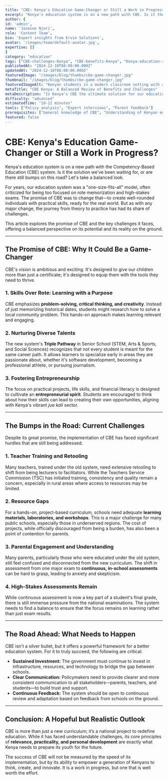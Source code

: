```yaml
---
title: "CBE: Kenya's Education Game-Changer or Still a Work in Progress?"
excerpt: "Kenya's education system is on a new path with CBE. Is it the solution we've been waiting for, or are there still bumps on this road? Let's take a balanced look."
author: {
id: 'admin',
name: 'Jasmine Njeri',
role: 'Content Team',
bio: 'Expert insights from Ervin Solutions',
avatar: '/images/team/default-avatar.jpg',
expertise: []
}
category: "education"
tags: ["CBE-challenges-Kenya", "CBE-benefits-Kenya", "Kenya-education-reform", "future-of-education-Kenya", "education-policy"]
publishedAt: "2024-12-18T08:00:00.000Z"
updatedAt: "2024-12-18T08:00:00.000Z"
featuredImage: "/images/blog/thumbs/cbe-game-changer.jpg"
thumbnail: "/images/blog/thumbs/cbe-game-changer.jpg"
featuredImageAlt: "Kenyan students in a modern classroom setting with a question mark graphic"
metaTitle: "CBE Kenya: A Balanced Review of Benefits and Challenges"
metaDescription: "Is Kenya's CBE the ultimate solution for our education system? We explore its promises and ongoing challenges, from teacher training to resource gaps, in a balanced review."
difficulty: "advanced"
estimatedTime: "10-12 minutes"
tools: ["Policy analysis", "Expert interviews", "Parent feedback"]
prerequisites: ["General knowledge of CBE", "Understanding of Kenyan education"]
featured: false
---
```

# CBE: Kenya's Education Game-Changer or Still a Work in Progress?

Kenya's education system is on a new path with the Competency-Based Education (CBE) system. Is it the solution we've been waiting for, or are there still bumps on this road? Let's take a balanced look.

For years, our education system was a "one-size-fits-all" model, often criticized for being too focused on rote memorization and high-stakes exams. The promise of CBE was to change that—to create well-rounded individuals with practical skills, ready for the real world. But as with any major change, the journey from theory to practice has had its share of challenges.

This article explores the promise of CBE and the key challenges it faces, offering a balanced perspective on its potential and its reality on the ground.

---

## The Promise of CBE: Why It Could Be a Game-Changer

CBE's vision is ambitious and exciting. It's designed to give our children more than just a certificate; it's designed to equip them with the tools they need to thrive. 

### 1. Skills Over Rote: Learning with a Purpose
CBE emphasizes **problem-solving, critical thinking, and creativity**. Instead of just memorizing historical dates, students might research how to solve a local community problem. This hands-on approach makes learning relevant and engaging.

### 2. Nurturing Diverse Talents
The new system's **Triple Pathway** in Senior School (STEM, Arts & Sports, and Social Sciences) recognizes that not every student is meant for the same career path. It allows learners to specialize early in areas they are passionate about, whether it's software development, becoming a professional athlete, or pursuing journalism.

### 3. Fostering Entrepreneurship
The focus on practical projects, life skills, and financial literacy is designed to cultivate an **entrepreneurial spirit**. Students are encouraged to think about how their skills can lead to creating their own opportunities, aligning with Kenya's vibrant *jua kali* sector.

---

## The Bumps in the Road: Current Challenges

Despite its great promise, the implementation of CBE has faced significant hurdles that are still being addressed.

### 1. Teacher Training and Retooling
Many teachers, trained under the old system, need extensive retooling to shift from being lecturers to facilitators. While the Teachers Service Commission (TSC) has initiated training, consistency and quality remain a concern, especially in rural areas where access to resources may be limited. 

### 2. Resource Gaps
For a hands-on, project-based curriculum, schools need adequate **learning materials, laboratories, and workshops**. This is a major challenge for many public schools, especially those in underserved regions. The cost of projects, while officially discouraged from being a burden, has also been a point of contention for parents.

### 3. Parental Engagement and Understanding
Many parents, particularly those who were educated under the old system, still feel confused and disconnected from the new curriculum. The shift in assessment from one major exam to **continuous, in-school assessments** can be hard to grasp, leading to anxiety and skepticism.

### 4. High-Stakes Assessments Remain
While continuous assessment is now a key part of a student's final grade, there is still immense pressure from the national examinations. The system needs to find a balance to ensure that the focus remains on learning rather than just exam results.

---

## The Road Ahead: What Needs to Happen

CBE isn't a silver bullet, but it offers a powerful framework for a better education system. For it to truly succeed, the following are critical:

* **Sustained Investment:** The government must continue to invest in infrastructure, resources, and technology to bridge the gap between schools.
* **Clear Communication:** Policymakers need to provide clearer and more consistent communication to all stakeholders—parents, teachers, and students—to build trust and support.
* **Continuous Feedback:** The system should be open to continuous review and adaptation based on feedback from schools on the ground.

---

## Conclusion: A Hopeful but Realistic Outlook

CBE is more than just a new curriculum; it’s a national project to redefine education. While it has faced understandable challenges, its core principles of **relevance, practicality, and personal development** are exactly what Kenya needs to prepare its youth for the future.

The success of CBE will not be measured by the speed of its implementation, but by its ability to empower a generation of Kenyans to think, create, and innovate. It is a work in progress, but one that is well worth the effort.